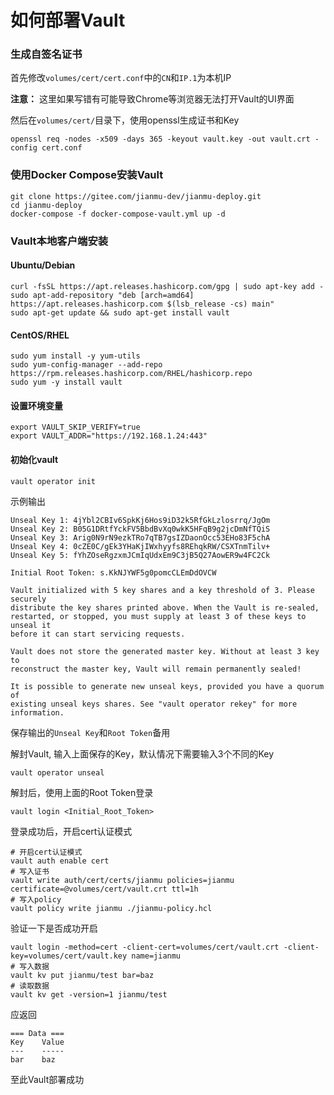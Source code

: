 # 如何部署Vault

### 生成自签名证书

首先修改`volumes/cert/cert.conf`中的`CN`和`IP.1`为本机IP

**注意：** 这里如果写错有可能导致Chrome等浏览器无法打开Vault的UI界面

然后在`volumes/cert/`目录下，使用openssl生成证书和Key

```
openssl req -nodes -x509 -days 365 -keyout vault.key -out vault.crt -config cert.conf
```

### 使用Docker Compose安装Vault

```
git clone https://gitee.com/jianmu-dev/jianmu-deploy.git
cd jianmu-deploy
docker-compose -f docker-compose-vault.yml up -d
```

### Vault本地客户端安装

#### Ubuntu/Debian

```
curl -fsSL https://apt.releases.hashicorp.com/gpg | sudo apt-key add -
sudo apt-add-repository "deb [arch=amd64] https://apt.releases.hashicorp.com $(lsb_release -cs) main"
sudo apt-get update && sudo apt-get install vault
```

#### CentOS/RHEL

```
sudo yum install -y yum-utils
sudo yum-config-manager --add-repo https://rpm.releases.hashicorp.com/RHEL/hashicorp.repo
sudo yum -y install vault
```

#### 设置环境变量

```
export VAULT_SKIP_VERIFY=true
export VAULT_ADDR="https://192.168.1.24:443"
```

#### 初始化vault
```
vault operator init
```
示例输出
```
Unseal Key 1: 4jYbl2CBIv6SpkKj6Hos9iD32k5RfGkLzlosrrq/JgOm
Unseal Key 2: B05G1DRtfYckFV5BbdBvXq0wkK5HFqB9g2jcDmNfTQiS
Unseal Key 3: Arig0N9rN9ezkTRo7qTB7gsIZDaonOcc53EHo83F5chA
Unseal Key 4: 0cZE0C/gEk3YHaKjIWxhyyfs8REhqkRW/CSXTnmTilv+
Unseal Key 5: fYhZOseRgzxmJCmIqUdxEm9C3jB5Q27AowER9w4FC2Ck

Initial Root Token: s.KkNJYWF5g0pomcCLEmDdOVCW

Vault initialized with 5 key shares and a key threshold of 3. Please securely
distribute the key shares printed above. When the Vault is re-sealed,
restarted, or stopped, you must supply at least 3 of these keys to unseal it
before it can start servicing requests.

Vault does not store the generated master key. Without at least 3 key to
reconstruct the master key, Vault will remain permanently sealed!

It is possible to generate new unseal keys, provided you have a quorum of
existing unseal keys shares. See "vault operator rekey" for more information.
```
保存输出的`Unseal Key`和`Root Token`备用

解封Vault, 输入上面保存的Key，默认情况下需要输入3个不同的Key
```
vault operator unseal
```
解封后，使用上面的Root Token登录
```
vault login <Initial_Root_Token>
```

登录成功后，开启cert认证模式
```
# 开启cert认证模式
vault auth enable cert
# 写入证书
vault write auth/cert/certs/jianmu policies=jianmu certificate=@volumes/cert/vault.crt ttl=1h
# 写入policy
vault policy write jianmu ./jianmu-policy.hcl
```
验证一下是否成功开启
```
vault login -method=cert -client-cert=volumes/cert/vault.crt -client-key=volumes/cert/vault.key name=jianmu
# 写入数据
vault kv put jianmu/test bar=baz
# 读取数据
vault kv get -version=1 jianmu/test
```
应返回
```
=== Data ===
Key    Value
---    -----
bar    baz
```
至此Vault部署成功